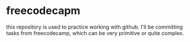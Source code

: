 # freecodecapm
this repository is used to practice working with github. I'll be committing tasks from freecodecamp, which can be very primitive or quite complex.
